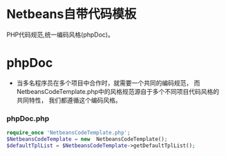 # Netbeans自带代码模板

PHP代码规范,统一编码风格(phpDoc)。

# phpDoc

  - 当多名程序员在多个项目中合作时，就需要一个共同的编码规范， 而NetbeansCodeTemplate.php中的风格规范源自于多个不同项目代码风格的共同特性， 我们都遵循这个编码风格。


### phpDoc.php

```php
require_once 'NetbeansCodeTemplate.php';
$NetbeansCodeTemplate = new  NetbeansCodeTemplate();
$defaultTplList = $NetbeansCodeTemplate->getDefaultTplList();
```
